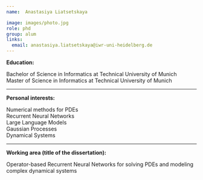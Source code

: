 ```yaml
---
name:  Anastasiya Liatsetskaya

image: images/photo.jpg
role: phd
group: alum
links:
  email: anastasiya.liatsetskaya@iwr-uni-heidelberg.de
---
```


**Education:**

Bachelor of Science in Informatics at Technical University of Munich  
Master of Science in Informatics at Technical University of Munich  

---

**Personal interests:**

Numerical methods for PDEs  
Recurrent Neural Networks  
Large Language Models  
Gaussian Processes  
Dynamical Systems  

---

**Working area (title of the dissertation):**

Operator-based Recurrent Neural Networks for solving PDEs and modeling complex dynamical systems

